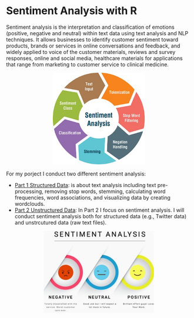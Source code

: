 # Sentiment Analysis with R
Sentiment analysis is the interpretation and classification of emotions (positive, negative and neutral) within text data using text analysis and NLP techniques.
It allows businesses to identify customer sentiment toward products, brands or services in online conversations and feedback, and widely applied to voice of the customer materials, reviews and survey responses, online and social media, healthcare materials for applications that range from marketing to customer service to clinical medicine.

<p align="center">
  <img src="https://github.com/AnahitaS/Text_sentiment_analysis_R/blob/main/images/02_SA.jpg" alt="WordCloud" width="250"/>
</p>

For my porject I conduct two different sentiment analysis:
- [Part 1 Structured Data](https://github.com/AnahitaS/Text_sentiment_analysis_R/tree/main/Text_Analysis): is about text analysis including text pre-processing, removing stop words, stemming, calculating word frequencies, word associations, and visualizing data by creating wordclouds.
- [Part 2 Unstructured Data](https://github.com/AnahitaS/Text_sentiment_analysis_R/tree/main/Text_Analysis): In Part 2 I focus on sentiment analysis. I will conduct sentiment analysis both for structured data (e.g., Twitter data) and unstrcutured data (raw text files).
<p align="center">
  <img src="https://github.com/AnahitaS/Text_sentiment_analysis_R/blob/main/images/03_SA2.jpg" alt="WordCloud" width="300"/>
</p>

